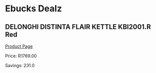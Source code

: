 
# Ebucks Dealz
## DELONGHI DISTINTA FLAIR KETTLE KBI2001.R Red
[Product Page](https://www.ebucks.com/web/shop/productSelected.do?prodId=1149072807&catId=704985963)

Price: R1769.00

Savings: 231.0


	